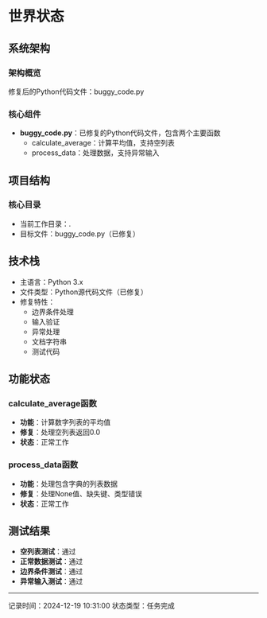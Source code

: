# 世界状态

## 系统架构
### 架构概览
修复后的Python代码文件：buggy_code.py

### 核心组件
- **buggy_code.py**：已修复的Python代码文件，包含两个主要函数
  - calculate_average：计算平均值，支持空列表
  - process_data：处理数据，支持异常输入

## 项目结构
### 核心目录
- 当前工作目录：.
- 目标文件：buggy_code.py（已修复）

## 技术栈
- 主语言：Python 3.x
- 文件类型：Python源代码文件（已修复）
- 修复特性：
  - 边界条件处理
  - 输入验证
  - 异常处理
  - 文档字符串
  - 测试代码

## 功能状态
### calculate_average函数
- **功能**：计算数字列表的平均值
- **修复**：处理空列表返回0.0
- **状态**：正常工作

### process_data函数
- **功能**：处理包含字典的列表数据
- **修复**：处理None值、缺失键、类型错误
- **状态**：正常工作

## 测试结果
- **空列表测试**：通过
- **正常数据测试**：通过
- **边界条件测试**：通过
- **异常输入测试**：通过

---
记录时间：2024-12-19 10:31:00
状态类型：任务完成
